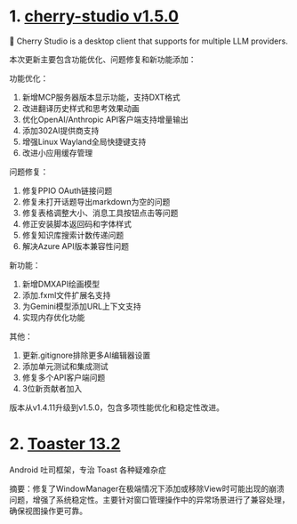 
# 1. [cherry-studio v1.5.0](https://github.com/CherryHQ/cherry-studio/releases/tag/v1.5.0)  
🍒 Cherry Studio is a desktop client that supports for multiple LLM providers.

本次更新主要包含功能优化、问题修复和新功能添加：

功能优化：
1. 新增MCP服务器版本显示功能，支持DXT格式
2. 改进翻译历史样式和思考效果动画
3. 优化OpenAI/Anthropic API客户端支持增量输出
4. 添加302AI提供商支持
5. 增强Linux Wayland全局快捷键支持
6. 改进小应用缓存管理

问题修复：
1. 修复PPIO OAuth链接问题
2. 修复未打开话题导出markdown为空的问题
3. 修复表格调整大小、消息工具按钮点击等问题
4. 修正安装脚本返回码和字体样式
5. 修复知识库搜索计数传递问题
6. 解决Azure API版本兼容性问题

新功能：
1. 新增DMXAPI绘画模型
2. 添加.fxml文件扩展名支持
3. 为Gemini模型添加URL上下文支持
4. 实现内存优化功能

其他：
1. 更新.gitignore排除更多AI编辑器设置
2. 添加单元测试和集成测试
3. 修复多个API客户端问题
4. 3位新贡献者加入

版本从v1.4.11升级到v1.5.0，包含多项性能优化和稳定性改进。

# 2. [Toaster 13.2](https://github.com/getActivity/Toaster/releases/tag/13.2)  
Android 吐司框架，专治 Toast 各种疑难杂症

摘要：修复了WindowManager在极端情况下添加或移除View时可能出现的崩溃问题，增强了系统稳定性。主要针对窗口管理操作中的异常场景进行了兼容处理，确保视图操作更可靠。

